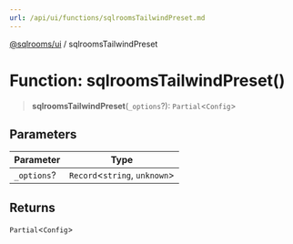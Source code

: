 ```yaml
---
url: /api/ui/functions/sqlroomsTailwindPreset.md
---
```

[@sqlrooms/ui](../index.md) / sqlroomsTailwindPreset

# Function: sqlroomsTailwindPreset()

> **sqlroomsTailwindPreset**(`_options`?): `Partial`<`Config`>

## Parameters

| Parameter | Type |
| ------ | ------ |
| `_options`? | `Record`<`string`, `unknown`> |

## Returns

`Partial`<`Config`>
